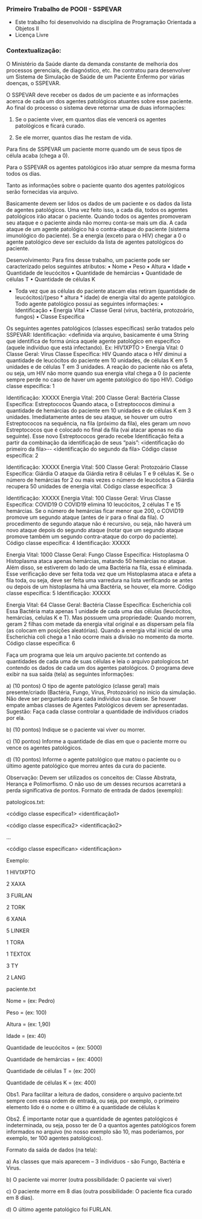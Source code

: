 ### Primeiro Trabalho de POOII - SSPEVAR

- Este trabalho foi desenvolvido na disciplina de Programação Orientada a Objetos II 
- Licença Livre

  
### Contextualização:
O Ministério da Saúde diante da demanda constante de melhoria dos processos
gerenciais, de diagnóstico, etc. lhe contratou para desenvolver um Sistema de
Simulação de Saúde de um Paciente Enfermo por várias doenças, o SSPEVAR.

O SSPEVAR deve receber os dados de um paciente e as informações acerca de
cada um dos agentes patológicos atuantes sobre esse paciente. Ao final do processo o
sistema deve retornar uma de duas informações:

1. Se o paciente viver, em quantos dias ele vencerá os agentes patológicos e ficará
curado.

2. Se ele morrer, quantos dias lhe restam de vida.
   
Para fins de SSPEVAR um paciente morre quando um de seus tipos de célula
acaba (chega a 0).

Para o SSPEVAR os agentes patológicos irão atuar sempre da mesma forma
todos os dias.

Tanto as informações sobre o paciente quanto dos agentes patológicos serão
fornecidas via arquivo.

Basicamente devem ser lidos os dados de um paciente e os dados da lista de
agentes patológicos. Uma vez feito isso, a cada dia, todos os agentes patológicos irão
atacar o paciente. Quando todos os agentes promoveram seu ataque e o paciente
ainda não morreu conta-se mais um dia. A cada ataque de um agente patológico há o
contra-ataque do paciente (sistema imunológico do paciente). Se a energia (exceto
para o HIV) chegar a 0 o agente patológico deve ser excluído da lista de agentes
patológicos do paciente.

Desenvolvimento:
Para fins desse trabalho, um paciente pode ser caracterizado pelos seguintes atributos:
• Nome
• Peso
• Altura
• Idade
• Quantidade de leucócitos
• Quantidade de hemárcias
• Quantidade de células T
• Quantidade de células K

- Toda vez que as células do paciente atacam elas retiram (quantidade de
leucócitos)/(peso * altura * idade) de energia vital do agente patológico.
Todo agente patológico possui as seguintes informações:
• Identificação
• Energia Vital
• Classe Geral (vírus, bactéria, protozoário, fungos)
• Classe Específica

Os seguintes agentes patológicos (classes específicas) serão tratados pelo SSPEVAR:
Identificação: <definida via arquivo, basicamente é uma String que identifica de
forma única aquele agente patológico em específico (aquele indivíduo que está
infectando). Ex: HIV1XPTO >
Energia Vital: 0
Classe Geral: Vírus
Classe Específica: HIV
Quando ataca o HIV diminui a quantidade de leucócitos do paciente em 10 unidades,
de células K em 5 unidades e de células T em 3 unidades. A reação do paciente não os
afeta, ou seja, um HIV não morre quando sua energia vital chega a 0 (o paciente
sempre perde no caso de haver um agente patológico do tipo HIV).
Código classe específica: 1


Identificação: XXXXX
Energia Vital: 200
Classe Geral: Bactéria
Classe Específica: Estreptococos
Quando ataca, o Estreptococos diminui a quantidade de hemárcias do paciente em 10
unidades e de células K em 3 unidades. Imediatamente antes de seu ataque, se
houver um outro Estreptococos na sequência, na fila (próximo da fila), eles geram um
novo Estreptococos que é colocado no final da fila (vai atacar apenas no dia
seguinte). Esse novo Estreptococos gerado recebe Identificação feita a partir da
combinação da identificação de seus “pais”: <identificação do primeiro da fila>--
<identificação do segundo da fila>
Código classe específica: 2


Identificação: XXXXX
Energia Vital: 500
Classe Geral: Protozoário
Classe Específica: Giárdia
O ataque da Giárdia retira 8 células T e 9 células K. Se o número de hemárcias for 2
ou mais vezes o número de leucócitos a Giárdia recupera 50 unidades de energia
vital.
Código classe específica: 3


Identificação: XXXXX
Energia Vital: 100
Classe Geral: Virus
Classe Específica: COVID19
O COVID19 elimina 10 leucócitos, 2 células T e 15 hemárcias. Se o número de
hemárcias ficar menor que 200, o COVID19 promove um segundo ataque (antes de ir
para o final da fila). O procedimento de segundo ataque não é recursivo, ou seja, não
haverá um novo ataque depois do segundo ataque (notar que um segundo ataque
promove também um segundo contra-ataque do corpo do paciente).
Código classe específica: 4
Identificação: XXXXX


Energia Vital: 1000
Classe Geral: Fungo
Classe Específica: Histoplasma
O Histoplasma ataca apenas hemárcias, matando 50 hemárcias no ataque. Além
disso, se estiverem do lado de uma Bactéria na fila, essa é eliminada. Esse verificação
deve ser feita toda vez que um Histoplasma ataca e afeta a fila toda, ou seja, deve ser
feita uma varredura na lista verificando se antes ou depois de um histoplasma há uma
Bactéria, se houver, ela morre.
Código classe específica: 5
Identificação: XXXXX


Energia Vital: 64
Classe Geral: Bactéria
Classe Específica: Escherichia coli
Essa Bactéria mata apenas 1 unidade de cada uma das células (leucócitos, hemárcias,
celulas K e T). Mas possuem uma propriedade: Quando morrem, geram 2 filhas com
metade da energia vital original e as dispersam pela fila (as colocam em posições
aleatórias). Quando a energia vital inicial de uma Escherichia coli chega a 1 não
ocorre mais a divisão no momento da morte.
Código classe específica: 6



Faça um programa que leia um arquivo paciente.txt contendo as quantidades de cada
uma de suas células e leia o arquivo patologicos.txt contendo os dados de cada um
dos agentes patológicos. O programa deve exibir na sua saída (tela) as seguintes
informações:

a) (10 pontos) O tipo de agente patológico (classe geral) mais presente/criado
(Bactéria, Fungo, Vírus, Protozoário) no inicio da simulação. Não deve ser
perguntado para cada indíviduo sua classe. Se houver empate ambas classes
de Agentes Patológicos devem ser apresentadas.
Sugestão: Faça cada classe controlar a quantidade de indivíduos criados por
ela.

b) (10 pontos) Indique se o paciente vai viver ou morrer.

c) (10 pontos) Informe a quantidade de dias em que o paciente morre ou vence
os agentes patológicos.

d) (10 pontos) Informe o agente patológico que matou o paciente ou o último
agente patológico que morreu antes da cura do paciente.

Observação: Devem ser utilizados os conceitos de: Classe Abstrata, Herança e Polimorfismo. O
não uso de um desses recursos acarretará a perda significativa de pontos.
Formato de entrada de dados (exemplo):

patologicos.txt:

<código classe específica1> <identificação1>

<código classe específica2> <identificação2>

...

<código classe específican> <identificaçãon>

Exemplo:

1 HIV1XPTO

2 XAXA

3 FURLAN

2 TORK

6 XANA

5 LINKER

1 TORA

1 TEXTOX

3 TY

2 LANG

paciente.txt

Nome = <valor1> (ex: Pedro)

Peso = <valor2> (ex: 100)

Altura = <valor3> (ex: 1,90)

Idade = <valor4> (ex: 40)

Quantidade de leucócitos = <valor5> (ex: 5000)

Quantidade de hemárcias = <valor6> (ex: 4000)

Quantidade de células T = <valor7> (ex: 200)

Quantidade de células K = <valor8> (ex: 400)


Obs1. Para facilitar a leitura de dados, considere o arquivo paciente.txt sempre com essa ordem de
entrada, ou seja, por exemplo, o primeiro elemento lido é o nome e o último é a quantidade de
células k

Obs2. É importante notar que a quantidade de agentes patológicos é indeterminada, ou seja, posso
ter de 0 a quantos agentes patológicos forem informados no arquivo (no nosso exemplo são 10, mas
poderíamos, por exemplo, ter 100 agentes patológicos).

Formato da saída de dados (na tela):

a) As classes que mais aparecem – 3 indivíduos - são Fungo, Bactéria e Virus.

b) O paciente vai morrer (outra possibilidade: O paciente vai viver)

c) O paciente morre em 8 dias (outra possibilidade: O paciente fica curado em 8
dias).

d) O último agente patológico foi FURLAN.

